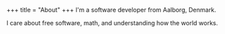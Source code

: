 +++
title = "About"
+++
I'm a software developer from Aalborg, Denmark.

I care about free software, math, and understanding how the world works.
